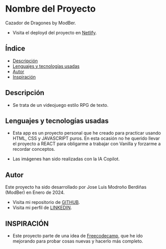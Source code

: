 # Nombre del Proyecto

Cazador de Dragones by ModBer.

- Visita el deployd del proyecto en [Netlify]().

## Índice

- [Descripción](#descripción)
- [Lenguajes y tecnologías usadas](#lenguajes-usados)
- [Autor](#autor)
- [Inspiración](#inspiración)

## Descripción

- Se trata de un videojuego estilo RPG de texto.

## Lenguajes y tecnologías usadas

- Esta app es un proyecto personal que he creado para practicar usando HTML, CSS y JAVASCRIPT puros. En esta ocasión no he querido llevar el proyecto a REACT para obligarme a trabajar con Vanilla y forzarme a recordar conceptos.

- Las imágenes han sido realizadas con la IA Copilot.

## Autor

Este proyecto ha sido desarrollado por Jose Luis Modroño Berdiñas (ModBer) en Enero de 2024.

- Visita mi repositorio de [GITHUB](https://github.com/JoseLuisModBer).
- Visita mi perfil de [LINKEDIN](https://www.linkedin.com/in/joseluismodro%C3%B1oberdi%C3%B1as/).

## INSPIRACIÓN

- Este proyecto parte de una idea de [Freecodecamp](https://www.freecodecamp.org/), que he ido mejorando para probar cosas nuevas y hacerlo más completo.
